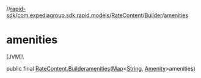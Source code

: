 //[rapid-sdk](../../../../index.md)/[com.expediagroup.sdk.rapid.models](../../index.md)/[RateContent](../index.md)/[Builder](index.md)/[amenities](amenities.md)

# amenities

[JVM]\

public final [RateContent.Builder](index.md)[amenities](amenities.md)([Map](https://docs.oracle.com/javase/8/docs/api/java/util/Map.html)&lt;[String](https://docs.oracle.com/javase/8/docs/api/java/lang/String.html), [Amenity](../../-amenity/index.md)&gt;amenities)
